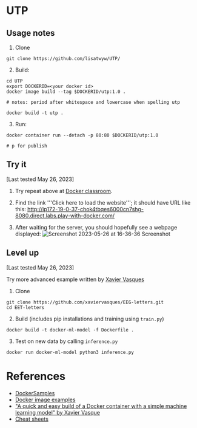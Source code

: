 # UTP


## Usage notes

1. Clone
```
git clone https://github.com/lisatwyw/UTP/
```

2. Build: 
```
cd UTP
export DOCKERID=<your docker id>
docker image build --tag $DOCKERID/utp:1.0 .  

# notes: period after whitespace and lowercase when spelling utp
```

```
docker build -t utp .
```


3. Run: 
```
docker container run --detach -p 80:80 $DOCKERID/utp:1.0

# p for publish 
```


## Try it
[Last tested May 26, 2023]

1. Try repeat above at [Docker classroom](https://training.play-with-docker.com/beginner-linux/). 

2. Find the link '''Click here to load the website'''; it should have URL like this:
http://ip172-19-0-37-chok4tbqes6000cn7shg-8080.direct.labs.play-with-docker.com/

3. After waiting for the server, you should hopefully see a webpage displayed:
![Screenshot 2023-05-26 at 16-36-36 Screenshot](https://github.com/lisatwyw/UTP/assets/38703113/7fdbe77a-2dc0-4aeb-a108-16e7ba9703e4)

 


## Level up
[Last tested May 26, 2023]

Try more advanced example written by [Xavier Vasques](https://towardsdatascience.com/build-and-run-a-docker-container-for-your-machine-learning-model-60209c2d7a7f)

1. Clone
```
git clone https://github.com/xaviervasques/EEG-letters.git
cd EET-letters
```

2. Build (includes pip installations and training using ```train.py```)
```
docker build -t docker-ml-model -f Dockerfile .
```
 
3. Test on new data by calling ```inference.py```
```
docker run docker-ml-model python3 inference.py
```



# References  

- [DockerSamples](https://github.com/dockersamples/linux_tweet_app/tree/master)
- [Docker image examples](https://github.com/techiescamp/docker-image-examples) 
- ["A quick and easy build of a Docker container with a simple machine learning model" by Xavier Vasque](https://towardsdatascience.com/build-and-run-a-docker-container-for-your-machine-learning-model-60209c2d7a7f)
- [Cheat sheets](https://kapeli.com/cheat_sheets/Dockerfile.docset/Contents/Resources/Documents/index)
